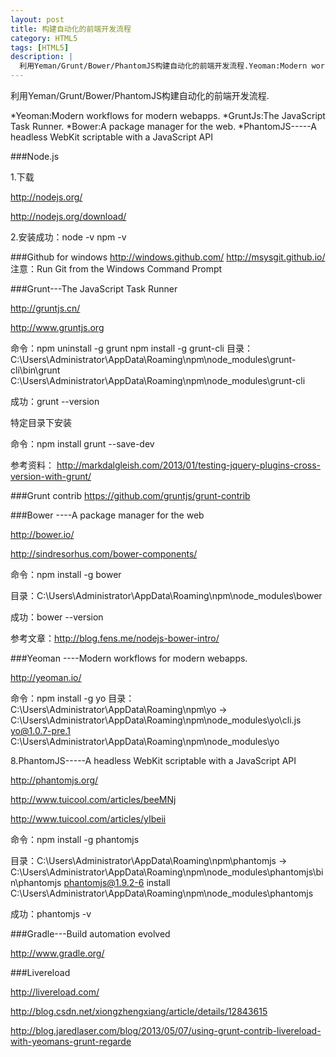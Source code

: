 ```yaml
---
layout: post
title: 构建自动化的前端开发流程
category: HTML5
tags: [HTML5]
description: |
  利用Yeman/Grunt/Bower/PhantomJS构建自动化的前端开发流程.Yeoman:Modern workflows for modern webapps.GruntJs:The JavaScript Task Runner.Bower:A package manager for the web.
---
```


利用Yeman/Grunt/Bower/PhantomJS构建自动化的前端开发流程.

*Yeoman:Modern workflows for modern webapps.
*GruntJs:The JavaScript Task Runner.
*Bower:A package manager for the web.
*PhantomJS-----A headless WebKit scriptable with a JavaScript API

###Node.js

1.下载

<http://nodejs.org/>

<http://nodejs.org/download/>

2.安装成功：node -v npm -v

###Github for windows
<http://windows.github.com/>
<http://msysgit.github.io/>
注意：Run Git from the Windows Command Prompt


###Grunt---The JavaScript Task Runner

<http://gruntjs.cn/>

<http://www.gruntjs.org>

命令：npm uninstall -g grunt npm install -g grunt-cli
目录：C:\Users\Administrator\AppData\Roaming\npm\node_modules\grunt-cli\bin\grunt C:\Users\Administrator\AppData\Roaming\npm\node_modules\grunt-cli

成功：grunt --version

特定目录下安装

命令：npm install grunt --save-dev

参考资料：
<http://markdalgleish.com/2013/01/testing-jquery-plugins-cross-version-with-grunt/>

###Grunt contrib
<https://github.com/gruntjs/grunt-contrib>

###Bower ----A package manager for the web

<http://bower.io/>

<http://sindresorhus.com/bower-components/>

命令：npm install -g bower

目录：C:\Users\Administrator\AppData\Roaming\npm\node_modules\bower

成功：bower --version

参考文章：http://blog.fens.me/nodejs-bower-intro/

###Yeoman ----Modern workflows for modern webapps.

<http://yeoman.io/>

命令：npm install -g yo
目录：C:\Users\Administrator\AppData\Roaming\npm\yo -> C:\Users\Administrator\AppData\Roaming\npm\node_modules\yo\cli.js
      yo@1.0.7-pre.1 C:\Users\Administrator\AppData\Roaming\npm\node_modules\yo


8.PhantomJS-----A headless WebKit scriptable with a JavaScript API

http://phantomjs.org/

http://www.tuicool.com/articles/beeMNj

http://www.tuicool.com/articles/yIbeii

命令：npm install -g phantomjs

目录：C:\Users\Administrator\AppData\Roaming\npm\phantomjs -> C:\Users\Administrator\AppData\Roaming\npm\node_modules\phantomjs\bin\phantomjs
 phantomjs@1.9.2-6 install C:\Users\Administrator\AppData\Roaming\npm\node_modules\phantomjs

成功：phantomjs -v

###Gradle---Build automation evolved

http://www.gradle.org/

###Livereload

http://livereload.com/

http://blog.csdn.net/xiongzhengxiang/article/details/12843615

http://blog.jaredlaser.com/blog/2013/05/07/using-grunt-contrib-livereload-with-yeomans-grunt-regarde